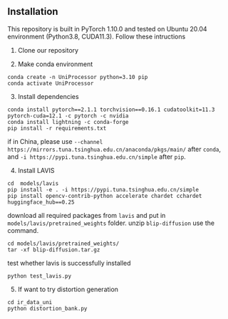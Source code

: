 ## Installation

This repository is built in PyTorch 1.10.0 and tested on Ubuntu 20.04 environment (Python3.8, CUDA11.3).
Follow these intructions

1. Clone our repository

2. Make conda environment
```
conda create -n UniProcessor python=3.10 pip
conda activate UniProcessor
```

3. Install dependencies
```
conda install pytorch==2.1.1 torchvision==0.16.1 cudatoolkit=11.3 pytorch-cuda=12.1 -c pytorch -c nvidia
conda install lightning -c conda-forge
pip install -r requirements.txt
```
if in China, please use `--channel https://mirrors.tuna.tsinghua.edu.cn/anaconda/pkgs/main/` after `conda`, and `-i https://pypi.tuna.tsinghua.edu.cn/simple` after `pip`.

4. Install LAVIS
```
cd  models/lavis
pip install -e . -i https://pypi.tuna.tsinghua.edu.cn/simple
pip install opencv-contrib-python accelerate chardet cchardet huggingface_hub==0.25
```
download all required packages from `lavis` and put in `models/lavis/pretrained_weights` folder.
unzip `blip-diffusion` use the command.
```
cd models/lavis/pretrained_weights/
tar -xf blip-diffusion.tar.gz
```
test whether lavis is successfully installed
```
python test_lavis.py
```

5. If want to try distortion generation
```
cd ir_data_uni
python distortion_bank.py
```
